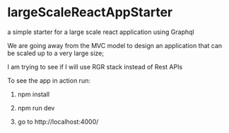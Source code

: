 # largeScaleReactAppStarter
a simple starter for a large scale react application using Graphql

We are going away from the MVC model to design an application that can be scaled up to a very large size;

I am trying to see if I will use RGR stack instead of Rest APIs


To see the app in action run:

1. npm install

2. npm run dev

3. go to http://localhost:4000/


